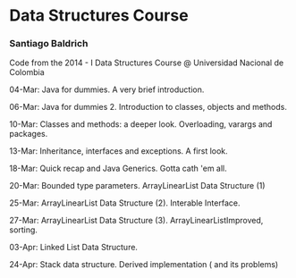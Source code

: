 Data Structures Course<br/><h3>Santiago Baldrich</h3>
=======

Code from the 2014 - I Data Structures Course @ Universidad Nacional de Colombia

04-Mar: Java for dummies. A very brief introduction.

06-Mar: Java for dummies 2. Introduction to classes, objects and methods.

10-Mar: Classes and methods: a deeper look. Overloading, varargs and packages.

13-Mar: Inheritance, interfaces and exceptions. A first look.

18-Mar: Quick recap and Java Generics. Gotta cath 'em all.

20-Mar: Bounded type parameters. ArrayLinearList Data Structure (1)

25-Mar: ArrayLinearList Data Structure (2). Interable Interface.

27-Mar: ArrayLinearList Data Structure (3). ArrayLinearListImproved, sorting.

03-Apr: Linked List Data Structure.

24-Apr: Stack data structure. Derived implementation ( and its problems) 
